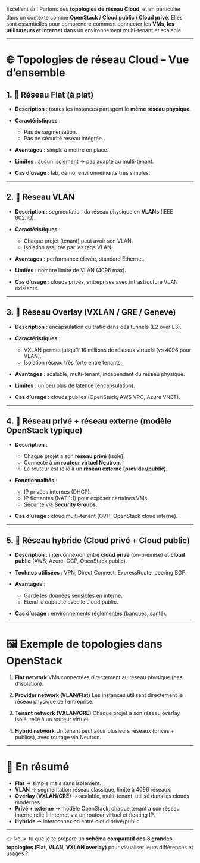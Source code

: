 Excellent 👍 ! Parlons des **topologies de réseau Cloud**, et en particulier dans un contexte comme **OpenStack / Cloud public / Cloud privé**.
Elles sont essentielles pour comprendre comment connecter les **VMs, les utilisateurs et Internet** dans un environnement multi-tenant et scalable.

---

# 🌐 Topologies de réseau Cloud – Vue d’ensemble

## 1. 🔹 Réseau **Flat (à plat)**

* **Description** : toutes les instances partagent le **même réseau physique**.
* **Caractéristiques** :

  * Pas de segmentation.
  * Pas de sécurité réseau intégrée.
* **Avantages** : simple à mettre en place.
* **Limites** : aucun isolement → pas adapté au multi-tenant.
* **Cas d’usage** : lab, démo, environnements très simples.

---

## 2. 🔹 Réseau **VLAN**

* **Description** : segmentation du réseau physique en **VLANs** (IEEE 802.1Q).
* **Caractéristiques** :

  * Chaque projet (tenant) peut avoir son VLAN.
  * Isolation assurée par les tags VLAN.
* **Avantages** : performance élevée, standard Ethernet.
* **Limites** : nombre limité de VLAN (4096 max).
* **Cas d’usage** : clouds privés, entreprises avec infrastructure VLAN existante.

---

## 3. 🔹 Réseau **Overlay (VXLAN / GRE / Geneve)**

* **Description** : encapsulation du trafic dans des tunnels (L2 over L3).
* **Caractéristiques** :

  * VXLAN permet jusqu’à 16 millions de réseaux virtuels (vs 4096 pour VLAN).
  * Isolation réseau très forte entre tenants.
* **Avantages** : scalable, multi-tenant, indépendant du réseau physique.
* **Limites** : un peu plus de latence (encapsulation).
* **Cas d’usage** : clouds publics (OpenStack, AWS VPC, Azure VNET).

---

## 4. 🔹 Réseau privé + réseau externe (modèle OpenStack typique)

* **Description** :

  * Chaque projet a son **réseau privé** (isolé).
  * Connecté à un **routeur virtuel Neutron**.
  * Le routeur est relié à un **réseau externe (provider/public)**.
* **Fonctionnalités** :

  * IP privées internes (DHCP).
  * IP flottantes (NAT 1:1) pour exposer certaines VMs.
  * Sécurité via **Security Groups**.
* **Cas d’usage** : cloud multi-tenant (OVH, OpenStack cloud interne).

---

## 5. 🔹 Réseau hybride (Cloud privé + Cloud public)

* **Description** : interconnexion entre **cloud privé** (on-premise) et **cloud public** (AWS, Azure, GCP, OpenStack public).
* **Technos utilisées** : VPN, Direct Connect, ExpressRoute, peering BGP.
* **Avantages** :

  * Garde les données sensibles en interne.
  * Étend la capacité avec le cloud public.
* **Cas d’usage** : environnements réglementés (banques, santé).

---

# 🖼️ Exemple de topologies dans OpenStack

1. **Flat network**
   VMs connectées directement au réseau physique (pas d’isolation).

2. **Provider network (VLAN/Flat)**
   Les instances utilisent directement le réseau physique de l’entreprise.

3. **Tenant network (VXLAN/GRE)**
   Chaque projet a son réseau overlay isolé, relié à un routeur virtuel.

4. **Hybrid network**
   Un tenant peut avoir plusieurs réseaux (privés + publics), avec routage via Neutron.

---

# 📌 En résumé

* **Flat** → simple mais sans isolement.
* **VLAN** → segmentation réseau classique, limité à 4096 réseaux.
* **Overlay (VXLAN/GRE)** → scalable, multi-tenant, utilisé dans les clouds modernes.
* **Privé + externe** → modèle OpenStack, chaque tenant a son réseau interne relié à Internet via un routeur virtuel et floating IP.
* **Hybride** → interconnexion entre cloud privé/public.

---

👉 Veux-tu que je te prépare un **schéma comparatif des 3 grandes topologies (Flat, VLAN, VXLAN overlay)** pour visualiser leurs différences et usages ?
